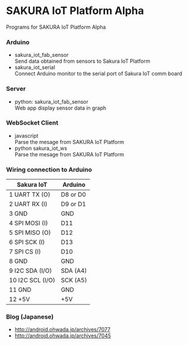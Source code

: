 # SAKURA IoT Platform Alpha
Programs for SAKURA IoT Platform Alpha

### Arduino
- sakura_iot_fab_sensor <br/>
  Send data obtained from sensors to Sakura IoT Platform <br/>
- sakura_iot_serial <br/>
  Connect Arduino monitor to the serial port of Sakura IoT comm board <br/>

### Server
- python: sakura_iot_fab_sensor <br/>
  Web app display sensor data in graph <br/>

### WebSocket Client
- javascript <br/>
  Parse the mesage from SAKURA IoT Platform <br/>
- python sakura_iot_ws <br/>
  Parse the mesage from SAKURA IoT Platform <br/>

### Wiring connection to Arduino

|Sakura IoT|Arduino|
|---|---|
|1 UART TX (O)|D8 or D0|
|2 UART RX (I)|D9 or D1|
|3 GND|GND|
|4 SPI MOSI (I)|D11|
|5 SPI MISO (O)|D12|
|6 SPI SCK (I)|D13|
|7 SPI CS (I)|D10|
|8 GND|GND|
|9 I2C SDA (I/O)|SDA (A4)|
|10 I2C SCL (I/O)|SCK (A5)|
|11 GND|GND|
|12 +5V|+5V|

### Blog (Japanese)
- http://android.ohwada.jp/archives/7077
- http://android.ohwada.jp/archives/7045

